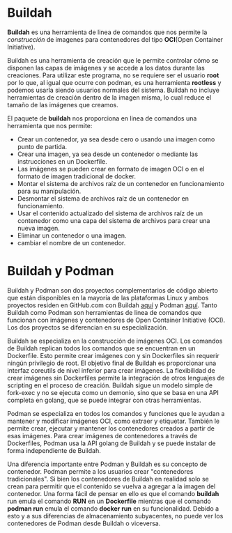 # Buildah

**Buildah** es una herramienta de linea de comandos que nos permite la *construcción* de imagenes para contenedores del tipo **OCI**(Open Container Initiative).

Buildah es una herramienta de creación que le permite controlar cómo se disponen las capas de imágenes y se accede a los datos durante las creaciones. Para utilizar este programa, no se requiere ser el usuario **root** por lo que, al igual que ocurre con podman, es una herramienta **rootless** y podemos usarla siendo usuarios normales del sistema. Buildah no incluye herramientas de creación dentro de la imagen misma, lo cual reduce el tamaño de las imágenes que creamos.

El paquete de **buildah** nos proporciona en linea de comandos una herramienta que nos permite:

* Crear un contenedor, ya sea desde cero o usando una imagen como punto de partida.
* Crear una imagen, ya sea desde un contenedor o mediante las instrucciones en un Dockerfile.
* Las imágenes se pueden crear en formato de imagen OCI o en el formato de imagen tradicional de docker.
* Montar el sistema de archivos raíz de un contenedor en funcionamiento para su manipulación.
* Desmontar el sistema de archivos raíz de un contenedor en funcionamiento.
* Usar el contenido actualizado del sistema de archivos raíz de un contenedor como una capa del sistema de archivos para crear una nueva imagen.
* Eliminar un contenedor o una imagen.
* cambiar el nombre de un contenedor.

# Buildah y Podman 

Buildah y Podman son dos proyectos complementarios de código abierto que están disponibles en la mayoría de las plataformas Linux y ambos proyectos residen en GitHub.com con Buildah [aquí](https://github.com/containers/buildah) y Podman [aquí](https://github.com/containers/podman). Tanto Buildah como Podman son herramientas de línea de comandos que funcionan con imágenes y contenedores de Open Container Initiative (OCI). Los dos proyectos se diferencian en su especialización.

Buildah se especializa en la construcción de imágenes OCI. Los comandos de Buildah replican todos los comandos que se encuentran en un Dockerfile. Esto permite crear imágenes con y sin Dockerfiles sin requerir ningún privilegio de root. El objetivo final de Buildah es proporcionar una interfaz coreutils de nivel inferior para crear imágenes. La flexibilidad de crear imágenes sin Dockerfiles permite la integración de otros lenguajes de scripting en el proceso de creación. Buildah sigue un modelo simple de fork-exec y no se ejecuta como un demonio, sino que se basa en una API completa en golang, que se puede integrar con otras herramientas.

Podman se especializa en todos los comandos y funciones que le ayudan a mantener y modificar imágenes OCI, como extraer y etiquetar. También le permite crear, ejecutar y mantener los contenedores creados a partir de esas imágenes. Para crear imágenes de contenedores a través de Dockerfiles, Podman usa la API golang de Buildah y se puede instalar de forma independiente de Buildah.

Una diferencia importante entre Podman y Buildah es su concepto de contenedor. Podman permite a los usuarios crear "contenedores tradicionales". Si bien los contenedores de Buildah en realidad solo se crean para permitir que el contenido se vuelva a agregar a la imagen del contenedor. Una forma fácil de pensar en ello es que el comando **buildah** run emula el comando **RUN** en un **Dockerfile** mientras que el comando **podman run** emula el comando **docker run** en su funcionalidad. Debido a esto y a sus diferencias de almacenamiento subyacentes, no puede ver los contenedores de Podman desde Buildah o viceversa.



